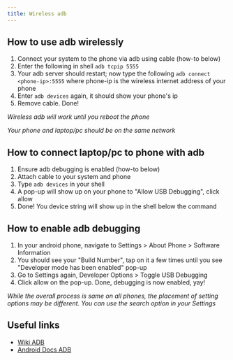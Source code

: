 ```yaml
---
title: Wireless adb
---
```


## How to use adb wirelessly

1. Connect your system to the phone via adb using cable (how-to below)
2. Enter the following in shell `adb tcpip 5555`
3. Your adb server should restart; now type the following `adb connect <phone-ip>:5555`
where phone-ip is the wireless internet address of your phone
4. Enter `adb devices` again, it should show your phone's ip
5. Remove cable. Done!

*Wireless adb will work until you reboot the phone*

*Your phone and laptop/pc should be on the same network*

## How to connect laptop/pc to phone with adb

1. Ensure adb debugging is enabled (how-to below)
2. Attach cable to your system and phone
3. Type `adb devices` in your shell
4. A pop-up will show up on your phone to "Allow USB Debugging", click allow
5. Done! You device string will show up in the shell below the command

## How to enable adb debugging

1. In your android phone, navigate to Settings > About Phone > Software Information
2. You should see your "Build Number", tap on it a few times until you see "Developer mode has been enabled" pop-up
3. Go to Settings again, Developer Options > Toggle USB Debugging
4. Click allow on the pop-up. Done, debugging is now enabled, yay!

*While the overall process is same on all phones, the placement of setting options may be different. You can use the search option in your Settings*

## Useful links

* [Wiki ADB](https://en.wikipedia.org/wiki/Android_software_development#Android_Debug_Bridge_(ADB))
* [Android Docs ADB](https://developer.android.com/studio/command-line/adb)
